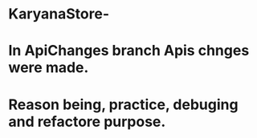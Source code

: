 # KaryanaStore-
 
 # In ApiChanges branch Apis chnges were made.

# Reason being, practice, debuging and refactore purpose.

